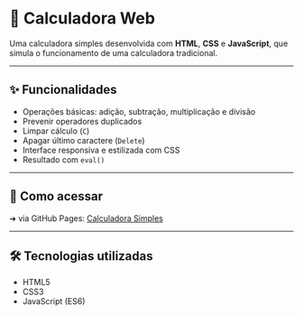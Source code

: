# 🧮 Calculadora Web

Uma calculadora simples desenvolvida com **HTML**, **CSS** e **JavaScript**, que simula o funcionamento de uma calculadora tradicional.

---

## ✨ Funcionalidades

- Operações básicas: adição, subtração, multiplicação e divisão
- Prevenir operadores duplicados
- Limpar cálculo (`C`)
- Apagar último caractere (`Delete`)
- Interface responsiva e estilizada com CSS
- Resultado com `eval()`

---

## 🚀 Como acessar
➜ via GitHub Pages: [Calculadora Simples](https://nicolas-ks24.github.io/Calculadora-simples/)

---

## 🛠️ Tecnologias utilizadas

- HTML5
- CSS3
- JavaScript (ES6)
